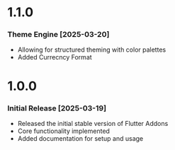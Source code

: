 # 1.1.0 

### Theme Engine [2025-03-20]

- Allowing for structured theming with color palettes
- Added Currecncy Format
  
# 1.0.0 

### Initial Release [2025-03-19]

- Released the initial  stable version of Flutter Addons
- Core functionality implemented
- Added documentation for setup and usage